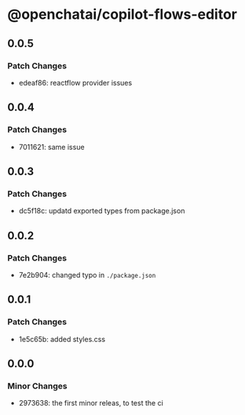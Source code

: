 # @openchatai/copilot-flows-editor

## 0.0.5

### Patch Changes

- edeaf86: reactflow provider issues

## 0.0.4

### Patch Changes

- 7011621: same issue

## 0.0.3

### Patch Changes

- dc5f18c: updatd exported types from package.json

## 0.0.2

### Patch Changes

- 7e2b904: changed typo in `./package.json`

## 0.0.1

### Patch Changes

- 1e5c65b: added styles.css

## 0.0.0

### Minor Changes

- 2973638: the first minor releas, to test the ci

